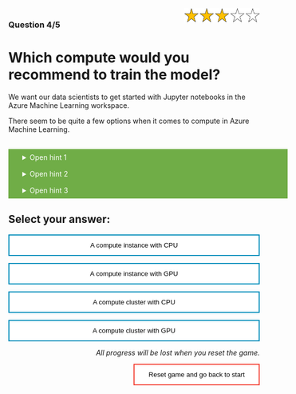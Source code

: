 <style>
.button  {
  color: white;
  width: 100%;
  padding: 8px 28px;
  background-color: #70AD47;
  transition-duration: 0.4s;
}
.button:hover  {
  background-color: #507E32;
  color: white; 
}
.answerbutton  {
  border: none;
  color: black;
  width: 100%;
  padding: 12px 28px;
  background-color: white;
  border: 2px solid #008CBA;
  transition-duration: 0.4s;
}
.answerbutton:hover  {
  background-color: #008CBA;
  color: white; 
  border: 2px solid #008CBA;
}
.resetbutton  {
  border: none;
  color: black;
  float: right;
  padding: 12px 28px;
  background-color: white;
  border: 2px solid #f44336;
  transition-duration: 0.4s;
}
.resetbutton:hover  {
  background-color: #f44336;
  color: white; 
  border: 2px solid #f44336;
}
</style>

<img style="float: right;width:30%;" src="./media/3-points.png">

### Question 4/5

# Which compute would you recommend to train the model?

We want our data scientists to get started with Jupyter notebooks in the Azure Machine Learning workspace. 

There seem to be quite a few options when it comes to compute in Azure Machine Learning.

<br>
<details>
<summary class = "button">Open hint 1</summary>
Our data scientists haven't developed a model yet to classify diabetes in patients. We need to start from scratch.
</details>

<details>
<summary class = "button">Open hint 2</summary>
We expect to focus on model development first. Data scientists plan to work in Jupyter notebooks to iteratively test the model on the training data.
</details>

<details>
<summary class = "button">Open hint 3</summary>
We currently need compute that can be used to run cells in Jupyter notebooks. We don't expect to need high performance compute yet.
</details>

## Select your answer:

<button class="answerbutton" onclick="window.location.href='05A';">A compute instance with CPU</button>

<button class="answerbutton" onclick="window.location.href='05B';">A compute instance with GPU</button>

<button class="answerbutton" onclick="window.location.href='05B';">A compute cluster with CPU</button>

<button class="answerbutton" onclick="window.location.href='05B';">A compute cluster with GPU</button>

<p style="text-align:right;"><i>All progress will be lost when you reset the game.</i></p>

<button class="resetbutton" onclick="window.location.href='../start-02-training';">Reset game and go back to start</button>

